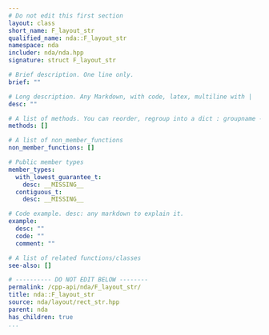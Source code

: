 ```yaml
---
# Do not edit this first section
layout: class
short_name: F_layout_str
qualified_name: nda::F_layout_str
namespace: nda
includer: nda/nda.hpp
signature: struct F_layout_str

# Brief description. One line only.
brief: ""

# Long description. Any Markdown, with code, latex, multiline with |
desc: ""

# A list of methods. You can reorder, regroup into a dict : groupname -> list
methods: []

# A list of non_member_functions
non_member_functions: []

# Public member types
member_types:
  with_lowest_guarantee_t:
    desc: __MISSING__
  contiguous_t:
    desc: __MISSING__

# Code example. desc: any markdown to explain it.
example:
  desc: ""
  code: ""
  comment: ""

# A list of related functions/classes
see-also: []

# ---------- DO NOT EDIT BELOW --------
permalink: /cpp-api/nda/F_layout_str/
title: nda::F_layout_str
source: nda/layout/rect_str.hpp
parent: nda
has_children: true
...
```


